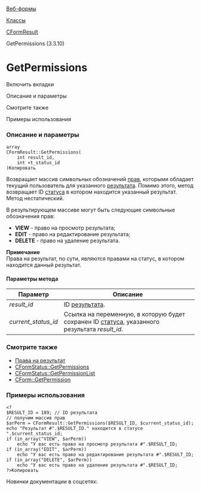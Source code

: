 [Веб-формы](/api_help/form/index.php)

[Классы](/api_help/form/classes/index.php)

[CFormResult](/api_help/form/classes/cformresult/index.php)

GetPermissions (3.3.10)

GetPermissions
==============

Включить вкладки

Описание и параметры

Смотрите также

Примеры использования

### Описание и параметры

```
array
CFormResult::GetPermissions(
	int result_id,
	int ¤t_status_id
)Копировать
```

Возвращает массив символьных обозначений [прав](/api_help/form/permissions.php), которыми обладает текущий пользователь для указанного [результата](/api_help/form/terms.php#result). Помимо этого, метод возвращает ID [статуса](/api_help/form/terms.php#status) в котором находится указанный результат. Метод нестатический.

В результирующем массиве могут быть следующие символьные обозначения прав:

* **VIEW** - право на просмотр результата;
* **EDIT** - право на редактирование результата;
* **DELETE** - право на удаление результата.

**Примечание**  
Права на результат, по сути, являются правами на статус, в котором находится данный результат.

#### Параметры метода

| Параметр | Описание |
| --- | --- |
| *result\_id* | ID [результата](/api_help/form/terms.php#result). |
| *current\_status\_id* | Ссылка на переменную, в которую будет сохранен ID [статуса](/api_help/form/terms.php#status), указанного результата *result\_id*. |

### Смотрите также

* [Права на результат](/api_help/form/permissions.php#result)
* [CFormStatus::GetPermissions](/api_help/form/classes/cformstatus/getpermissions.php)
* [CFormStatus::GetPermissionList](/api_help/form/classes/cformstatus/getpermissionlist.php)
* [CForm::GetPermission](/api_help/form/classes/cform/getpermission.php)

### Примеры использования

```
<?
$RESULT_ID = 189; // ID результата
// получим массив прав
$arPerm = CFormResult::GetPermissions($RESULT_ID, $current_status_id);
echo "Результат #".$RESULT_ID." находится в статусе ".$current_status_id;
if (in_array("VIEW", $arPerm)) 
	echo "У вас есть право на просмотр результата #".$RESULT_ID;
if (in_array("EDIT", $arPerm)) 
	echo "У вас есть право на редактирование результата #".$RESULT_ID;
if (in_array("DELETE", $arPerm)) 
	echo "У вас есть право на удаление результата #".$RESULT_ID;
?>Копировать
```

Новинки документации в соцсетях: